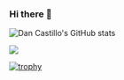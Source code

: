 ### Hi there 👋

![Dan Castillo's GitHub stats](https://github-readme-stats.vercel.app/api?username=dancastillo\&rank_icon=github&hide=stars&theme=ayu-mirage)

<img src="https://github-readme-stats.vercel.app/api/top-langs/?username=dancastillo&theme=ayu-mirage" width="auto" />

[![trophy](https://github-profile-trophy.vercel.app/?username=dancastillo&theme=onedark)](https://github.com/ryo-ma/github-profile-trophy)
